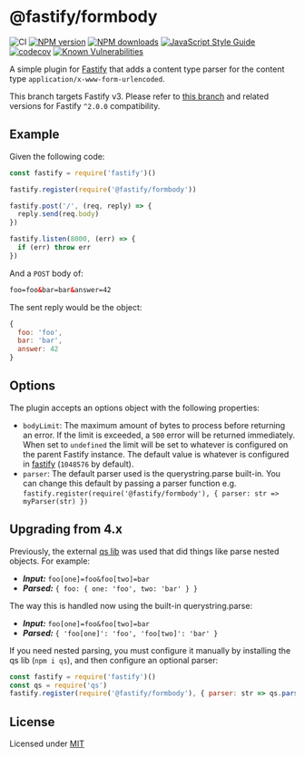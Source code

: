 # @fastify/formbody

![CI](https://github.com/fastify/fastify-formbody/workflows/CI/badge.svg)
[![NPM version](https://img.shields.io/npm/v/@fastify/formbody.svg?style=flat)](https://www.npmjs.com/package/@fastify/formbody)
[![NPM downloads](https://img.shields.io/npm/dm/fastify-formbody.svg?style=flat)](https://www.npmjs.com/package/@fastify/formbody)
[![JavaScript Style Guide](https://img.shields.io/badge/code_style-standard-brightgreen.svg)](https://standardjs.com)
[![codecov](https://codecov.io/gh/fastify/fastify-formbody/branch/master/graph/badge.svg)](https://codecov.io/gh/fastify/fastify-formbody)
[![Known Vulnerabilities](https://snyk.io/test/github/fastify/fastify-formbody/badge.svg)](https://snyk.io/test/github/fastify/fastify-formbody)

A simple plugin for [Fastify][fastify] that adds a content type parser for
the content type `application/x-www-form-urlencoded`.

[fastify]: https://www.fastify.io/

This branch targets Fastify v3. Please refer to [this branch](https://github.com/fastify/fastify-formbody/tree/3.x) and related versions for Fastify `^2.0.0` compatibility.

## Example

Given the following code:

```js
const fastify = require('fastify')()

fastify.register(require('@fastify/formbody'))

fastify.post('/', (req, reply) => {
  reply.send(req.body)
})

fastify.listen(8000, (err) => {
  if (err) throw err
})
```

And a `POST` body of:

```html
foo=foo&bar=bar&answer=42
```

The sent reply would be the object:

```js
{
  foo: 'foo',
  bar: 'bar',
  answer: 42
}
```

## Options

The plugin accepts an options object with the following properties:

+ `bodyLimit`: The maximum amount of bytes to process
before returning an error. If the limit is exceeded, a `500` error will be
returned immediately. When set to `undefined` the limit will be set to whatever
is configured on the parent Fastify instance. The default value is
whatever is configured in
[fastify](https://github.com/fastify/fastify/blob/master/docs/Factory.md#bodylimit)
 (`1048576` by default).
+ `parser`: The default parser used is the querystring.parse built-in.  You can change this default by passing a parser function e.g. `fastify.register(require('@fastify/formbody'), { parser: str => myParser(str) })`

## Upgrading from 4.x

Previously, the external [qs lib](https://github.com/ljharb/qs) was used that did things like parse nested objects. For example:

- ***Input:*** `foo[one]=foo&foo[two]=bar`
- ***Parsed:*** `{ foo: { one: 'foo', two: 'bar' } }`

The way this is handled now using the built-in querystring.parse:

- ***Input:*** `foo[one]=foo&foo[two]=bar`
- ***Parsed:*** `{ 'foo[one]': 'foo', 'foo[two]': 'bar' }`

If you need nested parsing, you must configure it manually by installing the qs lib (`npm i qs`), and then configure an optional parser:

```js
const fastify = require('fastify')()
const qs = require('qs')
fastify.register(require('@fastify/formbody'), { parser: str => qs.parse(str) })
```

## License

Licensed under [MIT](./LICENSE)
